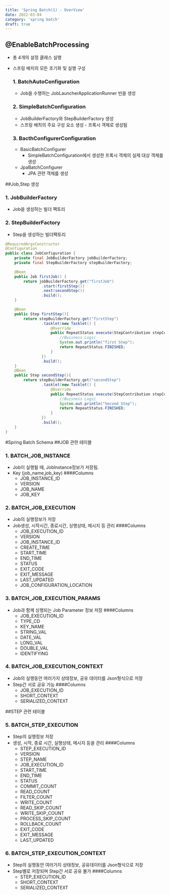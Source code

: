 ```yaml
---
title: 'Spring Batch(1) - OverView'
date: 2022-03-04
category: 'spring batch'
draft: true
---
```


## @EnableBatchProcessing
- 총 4개의 설정 클래스 실행
- 스프링 배치의 모든 초기화 및 실행 구성

    ### 1. BatchAutoConfiguration
    - Job을 수행하는 JobLauncherApplicationRunner 빈을 생성
    
    ### 2. SimpleBatchConfiguration
    - JobBuilderFactory와 StepBuilderFactory 생성
    - 스프링 배츼의 주요 구성 요소 생성 - 프록시 객체로 생성됨
    
    ### 3. BacthConfigurerConfiguration
    - BasicBatchConfigurer
        - SimpleBatchConfiguration에서 생성한 프록시 객체의 실제 대상 객체를 생성
    - JpaBatchConfigurer
        - JPA 관련 객체를 생성

##Job,Step 생성
### 1. JobBuilderFactory
- Job을 생성하는 빌더 팩토리
### 2. StepBuilderFactory
- Step을 생성하는 빌더팩토리

```java
@RequiredArgsConstructor
@Configuration
public class JobConfiguration {
    private final JobBuilderFactory jobBuilderFactory;
    private final StepBuilderFactory stepBuilderFactory;

    @Bean
    public Job firstJob() {
        return jobBuilderFactory.get("firstJob")
                .start(firstStep())
                .next(secondStep())
                .build();
    }

    @Bean
    public Step firstStep(){
        return stepBuilderFactory.get("firstStep")
                .tasklet(new Tasklet() {
                    @Override
                    public RepeatStatus execute(StepContribution stepContribution, ChunkContext chunkContext) throws Exception {
                        //Buisness Logic
                        System.out.println("first Step");
                        return RepeatStatus.FINISHED;
                    }
                })
                .build();
    }
    @Bean
    public Step secondStep(){
        return stepBuilderFactory.get("secondStep")
                .tasklet(new Tasklet() {
                    @Override
                    public RepeatStatus execute(StepContribution stepContribution, ChunkContext chunkContext) throws Exception {
                        //Buisness Logic
                        System.out.println("Second Step");
                        return RepeatStatus.FINISHED;
                    }
                })
                .build();
    }
}
```


#Spring Batch Schema
##JOB 관련 테이블
### 1. BATCH_JOB_INSTANCE
- Job이 실행될 때, JobInstance정보가 저장됨.
- Key (job_name,job_key)
   ####Columns
  - JOB_INSTANCE_ID
  - VERSION
  - JOB_NAME
  - JOB_KEY
  
### 2. BATCH_JOB_EXECUTION
- Job의 실행정보가 저장
- Job생성, 시작시간, 종료시간, 싱행상태, 메시지 등 관리
  ####Columns
    -  JOB_EXECUTION_ID
    -  VERSION
    -  JOB_INSTANCE_ID
    -  CREATE_TIME
    -  START_TIME
    -  END_TIME
    -  STATUS
    -  EXIT_CODE
    -  EXIT_MESSAGE
    -  LAST_UPDATED
    -  JOB_CONFIGURATION_LOCATION
### 3. BATCH_JOB_EXECUTION_PARAMS
- Job과 함께 싱행되는 Job Parameter 정보 저장
  ####Columns
    -  JOB_EXECUTION_ID
    -  TYPE_CD
    -  KEY_NAME
    -  STRING_VAL
    -  DATE_VAL
    -  LONG_VAL
    -  DOUBLE_VAL
    -  IDENTIFYING
### 4. BATCH_JOB_EXECUTION_CONTEXT
- Job의 실행동안 여러가지 상태정보, 공유 데이터를 Json형식으로 저장
- Step간 서로 공유 가능
  ####Columns
    - JOB_EXECUTION_ID
    - SHORT_CONTEXT
    - SERIALIZED_CONTEXT

##STEP 관련 테이블
### 5. BATCH_STEP_EXECUTION
- Step의 실행정보 저장
- 생성, 시작, 종료 시간, 실행상태, 메시지 등을 관리
  ####Columns
    - STEP_EXECUTION_ID
    - VERSION
    - STEP_NAME
    - JOB_EXECUTION_ID
    - START_TIME
    - END_TIME
    - STATUS
    - COMMIT_COUNT
    - READ_COUNT
    - FILTER_COUNT
    - WRITE_COUNT
    - READ_SKIP_COUNT
    - WRITE_SKIP_COUNT
    - PROCESS_SKIP_COUNT
    - ROLLBACK_COUNT
    - EXIT_CODE
    - EXIT_MESSAGE
    - LAST_UPDATED
### 6. BATCH_STEP_EXECUTION_CONTEXT
- Step의 실행동안 여러가지 상태정보, 공유데이터를 Json형식으로 저장
- Step별로 저장되며 Step간 서로 공유 불가
  ####Columns
    - STEP_EXECUTION_ID
    - SHORT_CONTEXT
    - SERIALIZED_CONTEXT